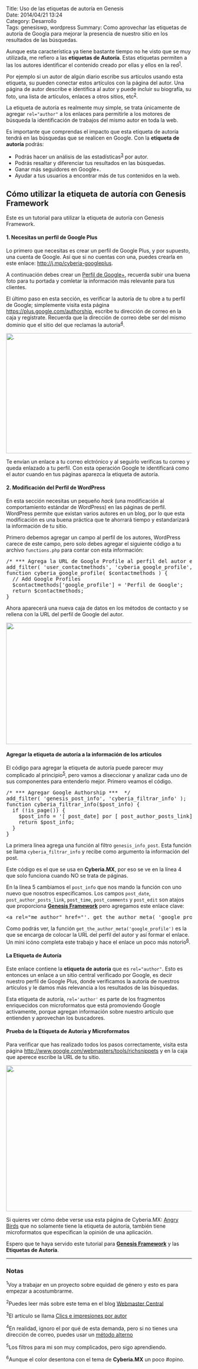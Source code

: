 Title: Uso de las etiquetas de autoría en Genesis  
Date: 2014/04/21 13:24  
Category: Desarrollo  
Tags: genesiswp, wordpress
Summary: Como aprovechar las etiquetas de autoría de Googla para mejorar la presencia de nuestro sitio en los resultados de las búsquedas.


<p>Aunque esta característica ya tiene bastante tiempo no he visto que se muy utilizada, me refiero a las <b>etiquetas de Autoría</b>. Estas etiquetas permiten a las los autores identificar el contenido creado por ellas y ellos en la red<sup class="footnote"><a href="#fn4555e7ef-f402-4495-992b-f3da915fdb36">1</a></sup>. </p>

<p>Por ejemplo si un autor de algún diario escribe sus artículos usando esta etiqueta, su pueden conectar estos artículos con la página del autor. Una página de autor describe e identifica al autor y puede incluir su biografía, su foto, una lista de artículos, enlaces a otros sitios, etc<sup class="footnote"><a href="#fn57215f53-81da-430f-8d3a-b5743d08f27f">2</a></sup>.</p>

<p>La etiqueta de autoría es realmente muy simple, se trata únicamente de agregar <code>rel="author"</code> a los enlaces para permitirle a los motores de búsqueda la identificación de trabajos del mismo autor en toda la web. </p>

<p>Es importante que comprendas el impacto que esta etiqueta de autoría tendrá en las búsquedas que se realicen en Google. Con la <b>etiqueta de autoría</b> podrás:</p>

<ul>
		<li>Podrás hacer un análisis de las estadísticas<sup class="footnote"><a href="#fn4819b022-1478-4867-b1b6-49029ccd8133">3</a></sup> por autor.</li>
		<li>Podrás resaltar y diferenciar tus resultados en las búsquedas.</li>
		<li>Ganar más seguidores en Google+.</li>
		<li>Ayudar a tus usuarios a encontrar más de tus contenidos en la web.</li>
	</ul>

<h2>Cómo utilizar la etiqueta de autoría con Genesis Framework</h2>

<p>Este es un tutorial para utilizar la etiqueta de autoría con Genesis Framework.</p>

<h4>1. Necesitas un perfil de Google Plus</h4>

<p>Lo primero que necesitas es crear un perfil de Google Plus, y por supuesto, una cuenta de Google. Así que si no cuentas con una, puedes crearla en este enlace: <a href="http://j.mp/cyberia-googleplus">http://j.mp/cyberia-googleplus</a>.</p>

<p>A continuación debes crear un <a href="http://j.mp/cyberia-googleprofile">Perfil de Google+</a>, recuerda subir una buena foto para tu portada y comletar la información más relevante para tus clientes.</p>

<p>El último paso en esta sección, es verificar la autoría de tu obre a tu perfil de Google; simplemente visita esta página <a href="https://plus.google.com/authorship">https://plus.google.com/authorship</a>, escribe tu dirección de correo en la caja y regístrate. Recuerda que la dirección de correo debe ser del mismo dominio que el sitio del que reclamas la autoría<sup class="footnote"><a href="#fn4bdf5f67-510e-4503-801a-51c9b5a41103">4</a></sup>. </p>

<p><img src="http://cyberia.mx/media/Snap_2012.04.22-21.56.05_002-600x325.jpg" alt="." title="Snap_2012.04.22 21.56.05_002" width="600" height="325" class="aligncenter size-large wp-image-1262" /></p>

<p>Te envían un enlace a tu correo elctrónico y al seguirlo verificas tu correo y queda enlazado a tu perfil. Con esta operación Google te identificará como el autor cuando en tus páginas aparezca la etiqueta de autoría.</p>

<h4>2. Modificación del Perfil de WordPress</h4>

<p>En esta sección necesitas un pequeño <em>hack</em> (una modificación al comportamiento estándar de WordPress) en las páginas de perfil. WordPress permite que existan varios autores en un blog, por lo que esta modificación es una buena práctica que te ahorrará tiempo y estandarizará la información de tu sitio.</p>

<p>Primero debemos agregar un campo al perfil de los autores, WordPress carece de este campo, pero solo debes agregar el siguiente código a tu archivo <code>functions.php</code> para contar con esta información:</p>
  
<pre class="brush:php">
/* *** Agrega la URL de Google Profile al perfil del autor en WordPress *** */
add_filter( &#39;user_contactmethods&#39;, &#39;cyberia_google_profile&#39;, 10, 1);
function cyberia_google_profile( $contactmethods ) {
  // Add Google Profiles
  $contactmethods[&#39;google_profile&#39;] = &#39;Perfil de Google&#39;;
  return $contactmethods;
} 
</pre>

<p>Ahora aparecerá una nueva caja de datos en los métodos de contacto y se rellena con la <span class="caps">URL</span> del perfil de Google del autor.</p>

<p><img src="http://cyberia.mx/media/Snap_2012.04.22-22.52.57_003-600x329.jpg" alt="." title="Snap_2012.04.22 22.52.57_003" width="600" height="329" class="aligncenter size-large wp-image-1264" /></p>

<h4>Agregar la etiqueta de autoría a la información de los artículos</h4>

<p>El código para agregar la etiqueta de autoría puede parecer muy complicado al principio<sup class="footnote"><a href="#fn633da8f0-faf8-4dc6-9be3-902de323af80">5</a></sup>, pero vamos a diseccionar y analizar cada uno de sus componentes para entenderlo mejor. Primero veamos el código.</p>


<pre class="brush:php">/* *** Agregar Google Authorship ***  */
add_filter( &#39;genesis_post_info&#39;, &#39;cyberia_filtrar_info&#39; );
function cyberia_filtrar_info($post_info) {
  if (!is_page()) {
    $post_info = &#39;[ post_date] por [ post_author_posts_link]&#38;nbsp;&#60;a rel=&#34;me author&#34; href=&#34;&#39;. get_the_author_meta( &#39;google_profile&#39; ) .&#39;/about&#34;&#62;&#60;img class=&#34;plus&#34; src=&#34;http://cyberia.mx/images/gplus.png&#34; width=&#34;12&#34; height=&#34;12&#34; border=&#34;0&#34; align=&#34;&#34; alt=&#34;Google+&#34; title=&#34;Google+ Profile&#34;&#62;&#60;/a&#62; a las [ post_time] [ post_comments] [ post_edit]&#39;;
    return $post_info;
  }
}
</pre>

<p>La primera línea agrega una función al filtro <code>genesis_info_post</code>. Esta función se llama <code>cyberia_filtrar_info</code> y recibe como argumento la información del post.</p>

<p>Este código es el que se usa en <b>Cyberia.MX</b>, por eso se ve en la línea 4 que solo funciona cuando NO se trata de páginas.</p>

<p>En la línea 5 cambiamos el <code>post_info</code> que nos mando la función con uno nuevo que nosotros especificamos. Los campos <code>post_date</code>, <code>post_author_posts_link</code>, <code>post_time</code>, <code>post_comments</code> y <code>post_edit</code> son atajos que proporciona <a href="/go/genesis"><b>Genesis Framework</b></a> pero agregamos este enlace clave:</p>

<pre class="brush:php,first-line:5">&#60;a rel=&#34;me author&#34; href=&#34;&#39;. get_the_author_meta( &#39;google_profile&#39; ) .&#39;/about&#34;&#62;&#60;img class=&#34;plus&#34; src=&#34;http://cyberia.mx/images/gplus.png&#34; width=&#34;12&#34; height=&#34;12&#34; border=&#34;0&#34; align=&#34;&#34; alt=&#34;Google+&#34; title=&#34;Google+ Profile&#34;&#62;&#60;/a&#62;
</pre>

<p>Como podrás ver, la función <code>get_the_author_meta('google_profile')</code> es la que se encarga de colocar la <span class="caps">URL</span> del perfil del autor y así formar el enlace. Un mini icóno completa este trabajo y hace el enlace un poco más notorio<sup class="footnote"><a href="#fn301804ea-3242-4829-83e5-1a74398bcaae">6</a></sup>.</p>

<h4>La Etiqueta de Autoría</h4>

<p>Este enlace contiene la <b>etiqueta de autoría</b> que es <code>rel="author"</code>. Esto es entonces un enlace a un sitio central verificado por Google, es decir nuestro perfil de Google Plus, donde verificamos la autoría de nuestros artículos y le damos más relevancia a los resultados de las búsquedas.</p>

<p>Esta etiqueta de autoría, <code>rel='author'</code> es parte de los fragmentos enriquecidos con microformatos que está promoviendo Google activamente, porque agregan información sobre nuestro artículo que entienden y aprovechan los buscadores.</p>

<h4>Prueba de la Etiqueta de Autoría y Microformatos</h4>

<p>Para verificar que has realizado todos los pasos correctamente, visita esta página <a href="http://www.google.com/webmasters/tools/richsnippets">http://www.google.com/webmasters/tools/richsnippets</a> y en la caja que aperece escribe la <span class="caps">URL</span> de tu sitio.</p>

<p><img src="http://cyberia.mx/media/Snap_2012.04.22-23.54.20_004-600x395.jpg" alt="." title="Snap_2012.04.22 23.54.20_004" width="600" height="395" class="aligncenter size-large wp-image-1265" /></p>

<p>Si quieres ver cómo debe verse usa esta página de Cyberia.MX: <a href="http://cyberia.mx/apps/angry-birds">Angry Birds</a> que no solamente tiene la etiqueta de autoría, también tiene microformatos que especifican la opinión de una aplicación.</p>

<p>Espero que te haya servido este tutorial para <a href="/go/genesis"><b>Genesis Framework</b></a> y las <b>Etiquetas de Autoría</b>.</p>

<hr />

<h3>Notas</h3>

<p id="fn4555e7ef-f402-4495-992b-f3da915fdb36" class="footnote"><sup>1</sup>Voy a trabajar en un proyecto sobre equidad de género y esto es para empezar a acostumbrarme.</p>

<p id="fn57215f53-81da-430f-8d3a-b5743d08f27f" class="footnote"><sup>2</sup>Puedes leer más sobre este tema en el blog <a href="http://j.mp/JGHIJb">Webmaster Central</a></p>

<p id="fn4819b022-1478-4867-b1b6-49029ccd8133" class="footnote"><sup>3</sup>El artículo se llama <a href="http://j.mp/I49XGE">Clics e impresiones por autor</a></p>

<p id="fn4bdf5f67-510e-4503-801a-51c9b5a41103" class="footnote"><sup>4</sup>En realidad, ignoro el por qué de esta demanda, pero si no tienes una dirección de correo, puedes usar un <a href="http://j.mp/JGRf2X">método alterno</a></p>

<p id="fn633da8f0-faf8-4dc6-9be3-902de323af80" class="footnote"><sup>5</sup>Los filtros para mi son muy complicados, pero sigo aprendiendo.</p>

<p id="fn301804ea-3242-4829-83e5-1a74398bcaae" class="footnote"><sup>6</sup>Aunque el color desentona con el tema de <strong>Cyberia.MX</strong> un poco #opino.</p>
